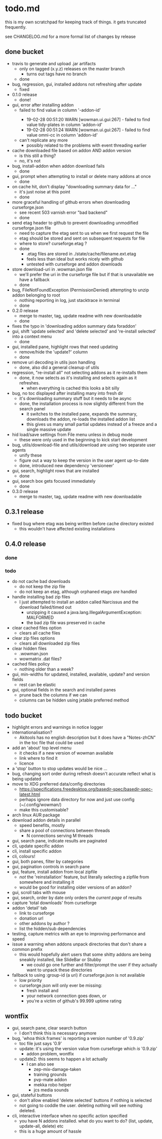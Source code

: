 # todo.md

this is my own scratchpad for keeping track of things. it gets truncated frequently.

see CHANGELOG.md for a more formal list of changes by release

## done bucket

* travis to generate and upload .jar artifacts
    - only on tagged (x.y.z) releases on the master branch
        - turns out tags have no branch
    - done
* bug, regression, gui, installed addons not refreshing after update
    - fixed
* 0.1.0 release
    - done!
* gui, error after installing addon
    - failed to find value <something> in column '-addon-id'
        - 19-02-28 00:51:20 WARN [wowman.ui.gui:267] - failed to find value tidy-plates in column 'addon-id'
        - 19-02-28 00:51:24 WARN [wowman.ui.gui:267] - failed to find value omni-cc in column 'addon-id'
    - can't replicate any more
        - possibly related to the problems with event threading earlier
* cache downloaded file based on addon AND addon version
    - is this still a thing?
    - no, it's not
* bug, install-addon when addon download fails
    - done
* gui, prompt when attempting to install or delete many addons at once
    - done
* on cache hit, don't display "downloading summary data for ..."
    - it's just noise at this point
    - done
* more graceful handling of github errors when downloading curseforge.json
    - see recent 503 varnish error "bad backend"
    - done
* send etag header to github to prevent downloading unmodified curseforge.json file
    - need to capture the etag sent to us when we first request the file
    - etag should be stored and sent on subsequent requests for file
    - where to store? curseforge.etag ?
    - done
        - .etag files are stored in ./state/cache/filename.ext.etag
        - feels less than ideal but works nicely with github
        - untested with curseforge and addon downloads
* store download-uri in .wowman.json file
    - we'll prefer the uri in the curseforge file but if that is unavailable we have a fallback
    - done
* bug, FileNotFoundException (PermissionDenied) attempting to unzip addon belonging to root
	- nothing reporting in log, just stacktrace in terminal
	- done
* 0.2.0 release
    - merge to master, tag, update readme with new downloadable
    - done
* fixes the typo in 'downloading addon summary data foraddon'
* gui, shift 'update selected' and 'delete selected' and 're-install selected' into a context menu
    - done
* gui, installed pane, highlight rows that need updating
    - remove/hide the 'update?' column
    - done
* remove uri decoding in utils json handling
    - done, also did a general cleanup of utils
* regression, "re-install all" not selecting addons as it re-installs them
    - done, it now selects as it's installing and selects again as it refreshes.
        - when everything is cached this looks a bit silly
* bug, no toc displayed after installing many into fresh dir
    - it's downloading summary stuff but it needs to be async
    - done, the installation process is now slightly different from the search panel
        - it switches to the installed pane, expands the summary, downloads the addon, re-loads the installed addon list
        - this gives us many small partial updates instead of a freeze and a single massive update
* hid load/save settings from File menu unless in debug mode
    - these were only used in the beginning to kick start development
* bug, utils/download-file and utils/download are using two separate user agents
    - unify these
    - figure out a way to keep the version in the user agent up-to-date
    - done, introduced new dependency 'versioneer'
* gui, search, highlight rows that are installed
    - done
* gui, search box gets focused immediately
    - done
* 0.3.0 release
    - merge to master, tag, update readme with new downloadable

## 0.3.1 release

* fixed bug where etag was being written before cache directory existed
    - this wouldn't have affected existing installations

## 0.4.0 release

### done

### todo

* do not cache bad downloads
    - do not keep the zip file
    - do not keep an etag, although orphaned etags *are* handled
* handle installing bad zip files
    - I just attempted to install an addon called Narcissus and the download failed/timed out
        - unzipping it caused a java.lang.IllegalArgumentException: MALFORMED
        - the bad zip file was preserved in cache
* clear cached files option
    - clears all cache files
* clear zip files options
    - clears all downloaded zip files
* clear hidden files
    - .wowman.json
    - wowmatrix .dat files?
* cached files policy
    - nothing older than a week?
* gui, min-widths for updated, installed, available, update? and version fields
    - rest can be elastic
* gui, optional fields in the search and installed panes
    - prune back the columns if we can
    - columns can be hidden using jxtable preferred method

## todo bucket

* highlight errors and warnings in notice logger
* internationalisation? 
    - Akitools has no english description but it does have a "Notes-zhCN" in the toc file that could be used
* add an 'about' top level menu
    - it checks if a new version of wowman available
    - link where to find it
    - licence
* a 'stop' button to stop updates would be nice ...
* bug, changing sort order during refresh doesn't accurate reflect what is being updated
* move to XDG preferred data/config directories
    - https://specifications.freedesktop.org/basedir-spec/basedir-spec-latest.html
    - perhaps ignore data directory for now and just use config (~/.config/wowman/)
    - make this customisable?
* arch linux AUR package
* download addon details in parallel
    - speed benefits, mostly
    - share a pool of connections between threads
        - N connections serving M threads
* gui, search pane, indicate results are paginated
* cli, update specific addon
* cli, install specific addon
* cli, colours!
* gui, both panes, filter by categories
* gui, pagination controls in search pane
* gui, feature, install addon from local zipfile
    - *not* the 'reinstallation' feature, but literally selecting a zipfile from somewhere and installing it
    - would be good for installing older versions of an addon?
* gui, scroll tabs with mouse
* gui, search, order by date only orders the *current page* of results
* capture 'total downloads' from curseforge
* addon 'detail' tab
    - link to curseforge
    - donation url
    - other addons by author ?
    - list the hidden/sub dependencies
* testing, capture metrics with an eye to improving performance and speed
* issue a warning when addons unpack directories that don't share a common prefix
    - this would hopefully alert users that some shitty addons are being sneakily installed, like SlideBar or Stubby
        - we could go one further and filter/prompt the user if they actually want to unpack these directories
* fallback to using :group-id (a uri) if curseforge.json is not available
    - low priority
    - curseforge.json will only ever be missing:
        - fresh install and
        - your network connection goes down, or
        - you're a victim of github's 99.999 uptime rating

## wontfix
* gui, search pane, clear search button
    - I don't think this is necessary anymore
* bug, 'whoa thick frames' is reporting a version number of '0.9.zip'
    - toc file just says '0.9'
    - update: it's using the version value from curseforge which *is* '0.9.zip'
        - addon problem, wontfix
    - update2: this seems to happen a lot actually
        - I can also see
            - zep-mix-damage-taken
            - training grounds
            - pvp-mate addon
            - mekka robo helper
            - jcs media sounds
* gui, stateful buttons
    - don't allow enabled 'delete selected' buttons if nothing is selected
    - not going to coddle the user. deleting nothing will see nothing deleted.
* cli, interactive interface when no specific action specified
    - you have N addons installed. what do you want to do? (list, update, update-all, delete) etc
    - this is a huge amount of hassle
